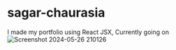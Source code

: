 # sagar-chaurasia
I made my portfolio using React JSX, Currently going on
![Screenshot 2024-05-26 210126](https://github.com/sagarchaurasia176/sagar-chaurasia/assets/101509099/0dba7514-540b-4243-a583-b6e8c3ca6a64)
